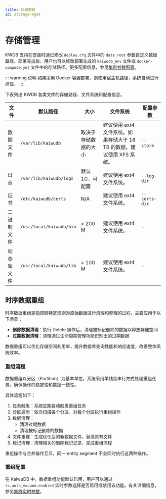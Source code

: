```yaml
---
title: 存储管理
id: storage-mgmt
---
```


# 存储管理

KWDB 支持在安装时通过修改 `deploy.cfg` 文件中的 `data_root` 参数自定义数据路径。部署完成后，用户也可以修改部署生成的 `kaiwudb_env` 文件或 `docker-compose.yml` 文件中的存储路径。更多配置信息，参见[集群参数配置](./cluster-settings-config.md)。

::: warning 说明
如果采用 Docker 容器部署，则使用宿主机路径，系统自动进行挂载。
:::

下表列出 KWDB 各类文件的存储路径、文件系统和配置信息。

| 文件       | 默认路径               | 大小               | 文件系统                                                   | 配置参数    |
| ---------- | ---------------------- | ------------------ | ---------------------------------------------------------- | ----------- |
| 数据文件   | `/var/lib/kaiwudb`       | 取决于存储数据的大小 | 建议使用 ext4 文件系统。如果存储大于 16 TB 的数据，建议使用 XFS 系统。 | `--store`     |
| 日志       | `/var/lib/kaiwudb/logs`  | 默认 1G，可配置    | 建议使用 ext4 文件系统。                                       | `--log-dir`   |
| 证书       | `/etc/kaiwudb/certs`     | N/A                | 建议使用 ext4 文件系统。                                       | `--certs-dir` |
| 二进制文件 | `/usr/local/kaiwudb/bin` | > 200 M              | 建议使用 ext4 文件系统。                                       | -           |
| 动态库文件 | `/usr/local/kaiwudb/lib` | > 100 M              | 建议使用 ext4 文件系统。                                       | -           |

## 时序数据重组

时序数据重组是指按照特定规则对原始数据进行清理和整理的过程，主要应用于以下场景：

- **删除数据清理**：执行 Delete 操作后，清理被标记删除的数据以释放存储空间
- **过期数据清理**：清理通过生命周期管理功能识别出的过期数据

数据重组可以优化存储空间利用率，提升数据库查询性能和响应速度，改善整体系统效率。

### 重组流程

数据重组以分区（Partition）为基本单位，系统采用单线程串行方式处理重组任务，确保操作的稳定性和数据一致性。

具体流程如下：

1. 任务触发：系统定期自动触发重组任务
2. 分区遍历：依次扫描各个分区，对每个分区执行重组操作
3. 数据清理：
   - 清理过期数据
   - 清理被标记删除的数据
4. 文件重建：生成优化后的新数据文件，替换原有文件
5. 标记清理：清理相关的删除标记记录，完成重组流程

重组操作与合并操作互斥，同一 entity segment 不会同时执行这两种操作。

### 重组配置

在 KaiwuDB 中，数据重组功能默认启用，用户可以通过 `ts.auto_vacuum.enabled` 实时参数选择是否启用或禁用该功能。有关详细信息，参见[集群实时参数](./cluster-settings-config.md#实时参数)。